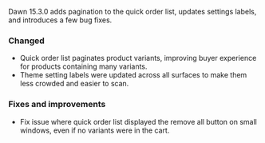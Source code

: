 Dawn 15.3.0 adds pagination to the quick order list, updates settings labels, and introduces a few bug fixes.

### Changed

- Quick order list paginates product variants, improving buyer experience for products containing many variants.
- Theme setting labels were updated across all surfaces to make them less crowded and easier to scan.

### Fixes and improvements

- Fix issue where quick order list displayed the remove all button on small windows, even if no variants were in the cart.
